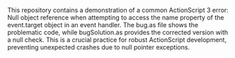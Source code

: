 This repository contains a demonstration of a common ActionScript 3 error: Null object reference when attempting to access the name property of the event.target object in an event handler.  The bug.as file shows the problematic code, while bugSolution.as provides the corrected version with a null check. This is a crucial practice for robust ActionScript development, preventing unexpected crashes due to null pointer exceptions.